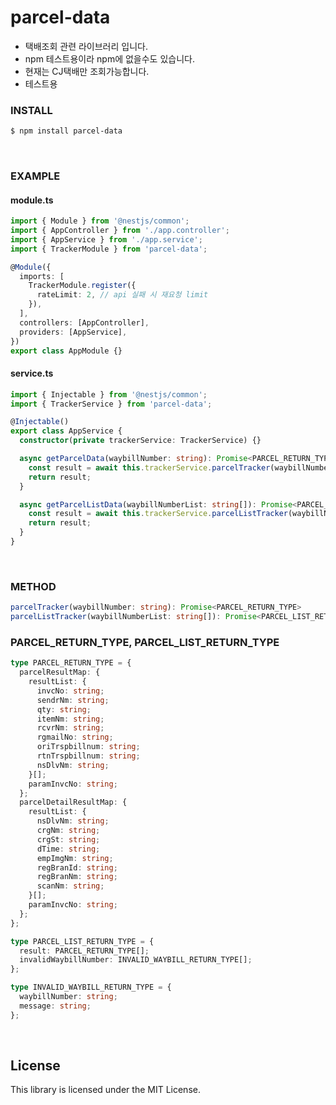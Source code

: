 # parcel-data

- 택배조회 관련 라이브러리 입니다.
- npm 테스트용이라 npm에 없을수도 있습니다.
- 현재는 CJ택배만 조회가능합니다.
- 테스트용

### INSTALL

```bash
$ npm install parcel-data
```

<br>

### EXAMPLE

#### module.ts

```typescript
import { Module } from '@nestjs/common';
import { AppController } from './app.controller';
import { AppService } from './app.service';
import { TrackerModule } from 'parcel-data';

@Module({
  imports: [
    TrackerModule.register({
      rateLimit: 2, // api 실패 시 재요청 limit
    }),
  ],
  controllers: [AppController],
  providers: [AppService],
})
export class AppModule {}
```

#### service.ts

```typescript
import { Injectable } from '@nestjs/common';
import { TrackerService } from 'parcel-data';

@Injectable()
export class AppService {
  constructor(private trackerService: TrackerService) {}

  async getParcelData(waybillNumber: string): Promise<PARCEL_RETURN_TYPE> {
    const result = await this.trackerService.parcelTracker(waybillNumber);
    return result;
  }

  async getParcelListData(waybillNumberList: string[]): Promise<PARCEL_LIST_RETURN_TYPE> {
    const result = await this.trackerService.parcelListTracker(waybillNumberList);
    return result;
  }
}
```

<br>

### METHOD

```typescript
parcelTracker(waybillNumber: string): Promise<PARCEL_RETURN_TYPE>
parcelListTracker(waybillNumberList: string[]): Promise<PARCEL_LIST_RETURN_TYPE>
```

### PARCEL_RETURN_TYPE, PARCEL_LIST_RETURN_TYPE

```typescript
type PARCEL_RETURN_TYPE = {
  parcelResultMap: {
    resultList: {
      invcNo: string;
      sendrNm: string;
      qty: string;
      itemNm: string;
      rcvrNm: string;
      rgmailNo: string;
      oriTrspbillnum: string;
      rtnTrspbillnum: string;
      nsDlvNm: string;
    }[];
    paramInvcNo: string;
  };
  parcelDetailResultMap: {
    resultList: {
      nsDlvNm: string;
      crgNm: string;
      crgSt: string;
      dTime: string;
      empImgNm: string;
      regBranId: string;
      regBranNm: string;
      scanNm: string;
    }[];
    paramInvcNo: string;
  };
};

type PARCEL_LIST_RETURN_TYPE = {
  result: PARCEL_RETURN_TYPE[];
  invalidWaybillNumber: INVALID_WAYBILL_RETURN_TYPE[];
};

type INVALID_WAYBILL_RETURN_TYPE = {
  waybillNumber: string;
  message: string;
};
```

<br>

## License

This library is licensed under the MIT License.
